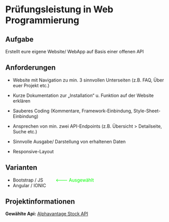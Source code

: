# Prüfungsleistung in Web Programmierung

## Aufgabe
Erstellt eure eigene Website/ WebApp auf Basis einer offenen API

## Anforderungen 
+ Website mit Navigation zu min. 3 sinnvollen Unterseiten (z.B. FAQ, Über euer
Projekt etc.)

+ Kurze Dokumentation zur „Installation“ u. Funktion auf der Website erklären

+ Sauberes Coding (Kommentare, Framework-Einbindung, Style-Sheet- Einbindung)

+ Ansprechen von min. zwei API-Endpoints (z.B. Übersicht > Detailseite, Suche etc.)

+ Sinnvolle Ausgabe/ Darstellung von erhaltenen Daten
+ Responsive-Layout

## Varianten 
+ Bootstrap / JS <span style="color:lime"> &nbsp; &nbsp; &nbsp; &nbsp; &nbsp;<--- Ausgewählt </span>
+ Angular / IONIC

## Projektinformationen
**Gewählte Api:** [Alphavantage Stock API](https://www.alphavantage.co/)

